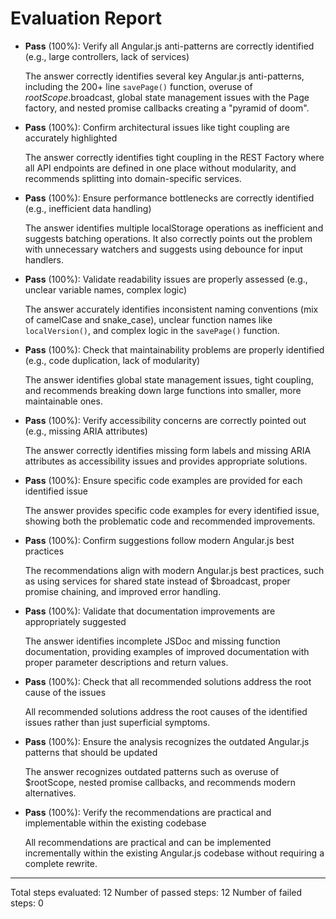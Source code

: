 # Evaluation Report

- **Pass** (100%): Verify all Angular.js anti-patterns are correctly identified (e.g., large controllers, lack of services)
  
  The answer correctly identifies several key Angular.js anti-patterns, including the 200+ line `savePage()` function, overuse of $rootScope.$broadcast, global state management issues with the Page factory, and nested promise callbacks creating a "pyramid of doom".

- **Pass** (100%): Confirm architectural issues like tight coupling are accurately highlighted
  
  The answer correctly identifies tight coupling in the REST Factory where all API endpoints are defined in one place without modularity, and recommends splitting into domain-specific services.

- **Pass** (100%): Ensure performance bottlenecks are correctly identified (e.g., inefficient data handling)
  
  The answer identifies multiple localStorage operations as inefficient and suggests batching operations. It also correctly points out the problem with unnecessary watchers and suggests using debounce for input handlers.

- **Pass** (100%): Validate readability issues are properly assessed (e.g., unclear variable names, complex logic)
  
  The answer accurately identifies inconsistent naming conventions (mix of camelCase and snake_case), unclear function names like `localVersion()`, and complex logic in the `savePage()` function.

- **Pass** (100%): Check that maintainability problems are properly identified (e.g., code duplication, lack of modularity)
  
  The answer identifies global state management issues, tight coupling, and recommends breaking down large functions into smaller, more maintainable ones.

- **Pass** (100%): Verify accessibility concerns are correctly pointed out (e.g., missing ARIA attributes)
  
  The answer correctly identifies missing form labels and missing ARIA attributes as accessibility issues and provides appropriate solutions.

- **Pass** (100%): Ensure specific code examples are provided for each identified issue
  
  The answer provides specific code examples for every identified issue, showing both the problematic code and recommended improvements.

- **Pass** (100%): Confirm suggestions follow modern Angular.js best practices
  
  The recommendations align with modern Angular.js best practices, such as using services for shared state instead of $broadcast, proper promise chaining, and improved error handling.

- **Pass** (100%): Validate that documentation improvements are appropriately suggested
  
  The answer identifies incomplete JSDoc and missing function documentation, providing examples of improved documentation with proper parameter descriptions and return values.

- **Pass** (100%): Check that all recommended solutions address the root cause of the issues
  
  All recommended solutions address the root causes of the identified issues rather than just superficial symptoms.

- **Pass** (100%): Ensure the analysis recognizes the outdated Angular.js patterns that should be updated
  
  The answer recognizes outdated patterns such as overuse of $rootScope, nested promise callbacks, and recommends modern alternatives.

- **Pass** (100%): Verify the recommendations are practical and implementable within the existing codebase
  
  All recommendations are practical and can be implemented incrementally within the existing Angular.js codebase without requiring a complete rewrite.

---

Total steps evaluated: 12
Number of passed steps: 12
Number of failed steps: 0